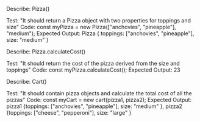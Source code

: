 Describe: Pizza()

Test: "It should return a Pizza object with two properties for toppings and size"
Code: const myPizza = new Pizza(["anchovies", "pineapple"], "medium");
Expected Output: Pizza { toppings: ["anchovies", "pineapple"], size: "medium" }

Describe: Pizza.calculateCost()

Test: "It should return the cost of the pizza derived from the size and toppings"
Code: const myPizza.calculateCost();
Expected Output: 23

Describe: Cart()

Test: "It should contain pizza objects and calculate the total cost of all the pizzas"
Code: const myCart = new cart(pizza1, pizza2);
Expected Output: pizza1 {toppings: ["anchovies", "pineapple"], size: "medium" }, pizza2 {toppings: ["cheese", "pepperoni"], size: "large" }
